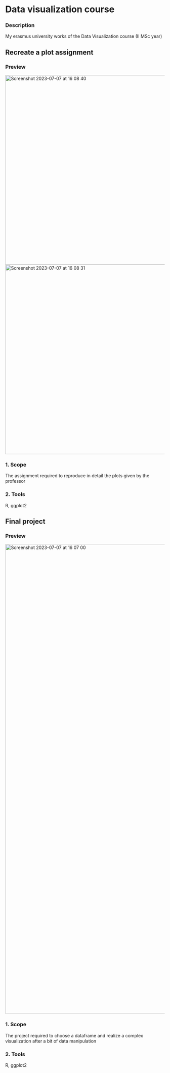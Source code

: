 # Data visualization course

### Description
My erasmus university works of the Data Visualization course (II MSc year)

## Recreate a plot assignment

### Preview
<img width="596" alt="Screenshot 2023-07-07 at 16 08 40" src="https://github.com/Egesiapres/dataViz/assets/1301054/55741c44-2dc5-4b00-b158-e1c1bbbcf765">

<img width="596" alt="Screenshot 2023-07-07 at 16 08 31" src="https://github.com/Egesiapres/dataViz/assets/1301054/5ea8ee88-8d09-483b-9214-e33b4599ea0a">

### 1. Scope
The assignment required to reproduce in detail the plots given by the professor

### 2. Tools
R, ggplot2

## Final project

### Preview
<img width="1477" alt="Screenshot 2023-07-07 at 16 07 00" src="https://github.com/Egesiapres/dataViz/assets/1301054/db514ecf-14ab-44ed-b74d-e18af6df1f50">

### 1. Scope
The project required to choose a dataframe and realize a complex visualization after a bit of data manipulation

### 2. Tools
R, ggplot2

